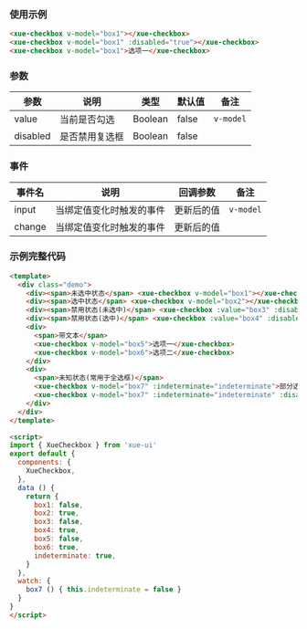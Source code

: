 ### 使用示例

```html
<xue-checkbox v-model="box1"></xue-checkbox>
<xue-checkbox v-model="box1" :disabled="true"></xue-checkbox>
<xue-checkbox v-model="box1">选项一</xue-checkbox>
```

### 参数

| 参数      | 说明           | 类型    | 默认值   | 备注
|-----------|---------------|---------|---------|-------
| value     | 当前是否勾选   | Boolean | false   | `v-model`
| disabled  | 是否禁用复选框 | Boolean | false   |

### 事件

| 事件名    | 说明                    | 回调参数   | 备注
|----------|-------------------------|-----------|---------
| input    | 当绑定值变化时触发的事件  | 更新后的值 | `v-model`
| change   | 当绑定值变化时触发的事件  | 更新后的值 |

### 示例完整代码

```html
<template>
  <div class="demo">
    <div><span>未选中状态</span> <xue-checkbox v-model="box1"></xue-checkbox></div>
    <div><span>选中状态</span> <xue-checkbox v-model="box2"></xue-checkbox></div>
    <div><span>禁用状态(未选中)</span> <xue-checkbox :value="box3" :disabled="true"></xue-checkbox></div>
    <div><span>禁用状态(选中)</span> <xue-checkbox :value="box4" :disabled="true"></xue-checkbox></div>
    <div>
      <span>带文本</span>
      <xue-checkbox v-model="box5">选项一</xue-checkbox>
      <xue-checkbox v-model="box6">选项二</xue-checkbox>
    </div>
    <div>
      <span>未知状态(常用于全选框)</span>
      <xue-checkbox v-model="box7" :indeterminate="indeterminate">部分选中</xue-checkbox>
      <xue-checkbox v-model="box7" :indeterminate="indeterminate" :disabled="true">部分选中 + 禁用</xue-checkbox>
    </div>
  </div>
</template>

<script>
import { XueCheckbox } from 'xue-ui'
export default {
  components: {
    XueCheckbox,
  },
  data () {
    return {
      box1: false,
      box2: true,
      box3: false,
      box4: true,
      box5: false,
      box6: true,
      indeterminate: true,
    }
  },
  watch: {
    box7 () { this.indeterminate = false }
  }
}
</script>
```